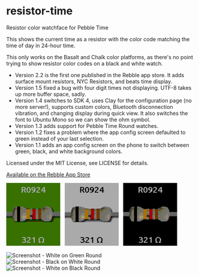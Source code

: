 # resistor-time
Resistor color watchface for Pebble Time

This shows the current time as a resistor with the color code matching the time of day in 24-hour time.

This only works on the Basalt and Chalk color platforms, as there's no point trying to show
resistor color codes on a black and white watch.

* Version 2.2 is the first one published in the Rebble app store.  It adds surface mount resistors,
  NYC Resistors, and beats time display.
* Version 1.5 fixed a bug with four digit times not displaying.  UTF-8 takes up more buffer space, sadly.
* Version 1.4 switches to SDK 4, uses Clay for the configuration page (no more server!), supports
  custom colors, Bluetooth disconnection vibration, and changing display during quick view.  It also
  switches the font to Ubuntu Mono so we can show the ohm symbol.
* Version 1.3 adds support for Pebble Time Round watches.
* Version 1.2 fixes a problem where the app config screen defaulted to green instead of your last selection.
* Version 1.1 adds an app config screen on the phone to switch between green, black, and white background colors.

Licensed under the MIT License, see LICENSE for details.

[Available on the Rebble App Store](https://store-beta.rebble.io/#/app/55561ff444dad6e1470000df)

![Screenshot - White on Green](screenshots/resistor-time-green.png) &nbsp;
![Screenshot - Black on White](screenshots/resistor-time-white.png) &nbsp;
![Screenshot - White on Black](screenshots/resistor-time-black.png)

![Screenshot - White on Green Round](screenshots/resistor-time-green-rnd.png) &nbsp;
![Screenshot - Black on White Round](screenshots/resistor-time-white-rnd.png) &nbsp;
![Screenshot - White on Black Round](screenshots/resistor-time-black-rnd.png)
